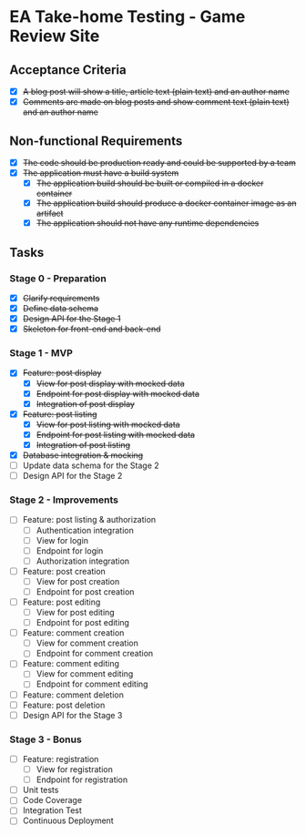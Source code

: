 # EA Take-home Testing - Game Review Site

## Acceptance Criteria

- [X] ~~A blog post will show a title, article text (plain text) and an author name~~
- [X] ~~Comments are made on blog posts and show comment text (plain text) and an author name~~

## Non-functional Requirements

- [X] ~~The code should be production ready and could be supported by a team~~
- [X] ~~The application must have a build system~~
  - [X] ~~The application build should be built or compiled in a docker container~~
  - [X] ~~The application build should produce a docker container image as an artifact~~
  - [X] ~~The application should not have any runtime dependencies~~

## Tasks

### Stage 0 - Preparation

- [X] ~~Clarify requirements~~
- [X] ~~Define data schema~~
- [X] ~~Design API for the Stage 1~~
- [X] ~~Skeleton for front-end and back-end~~

### Stage 1 - MVP

- [X] ~~Feature: post display~~
  - [X] ~~View for post display with mocked data~~
  - [X] ~~Endpoint for post display with mocked data~~
  - [X] ~~Integration of post display~~
- [X] ~~Feature: post listing~~
  - [X] ~~View for post listing with mocked data~~
  - [X] ~~Endpoint for post listing with mocked data~~
  - [X] ~~Integration of post listing~~
- [X] ~~Database integration & mocking~~
- [ ] Update data schema for the Stage 2
- [ ] Design API for the Stage 2

### Stage 2 - Improvements

- [ ] Feature: post listing & authorization
  - [ ] Authentication integration
  - [ ] View for login
  - [ ] Endpoint for login
  - [ ] Authorization integration
- [ ] Feature: post creation
  - [ ] View for post creation
  - [ ] Endpoint for post creation
- [ ] Feature: post editing
  - [ ] View for post editing
  - [ ] Endpoint for post editing
- [ ] Feature: comment creation
  - [ ] View for comment creation
  - [ ] Endpoint for comment creation
- [ ] Feature: comment editing
  - [ ] View for comment editing
  - [ ] Endpoint for comment editing
- [ ] Feature: comment deletion
- [ ] Feature: post deletion
- [ ] Design API for the Stage 3

### Stage 3 - Bonus

- [ ] Feature: registration
  - [ ] View for registration
  - [ ] Endpoint for registration
- [ ] Unit tests
- [ ] Code Coverage
- [ ] Integration Test
- [ ] Continuous Deployment
